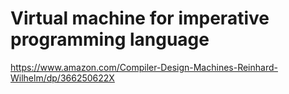 # Virtual machine for imperative programming language

https://www.amazon.com/Compiler-Design-Machines-Reinhard-Wilhelm/dp/366250622X

